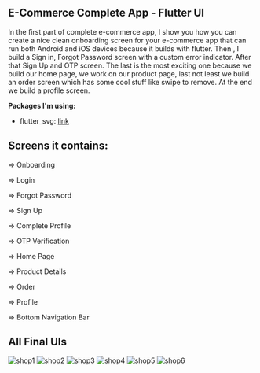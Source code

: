 ## E-Commerce Complete App - Flutter UI

In the first part of complete e-commerce app, I show you how you can create a nice clean onboarding screen for your e-commerce app that can run both Android and iOS devices because it builds with flutter. Then , I build a Sign in, Forgot Password screen with a custom error indicator. After that Sign Up and OTP screen. The last is the most exciting one  because we build our home page,  we work on our product page, last not least we build an order screen which has some cool stuff like swipe to remove. At the end we build a profile screen. 

**Packages I'm using:**

- flutter_svg: [link](https://pub.dev/packages/flutter_svg)

## Screens it contains:

=> Onboarding

=> Login

=> Forgot Password

=> Sign Up

=> Complete Profile

=> OTP Verification

=> Home Page

=> Product Details

=> Order

=> Profile 

=> Bottom Navigation Bar

## All Final UIs
![shop1](https://user-images.githubusercontent.com/36065206/147950699-5621877c-94e7-42c0-a494-bf557cdb3300.png)
![shop2](https://user-images.githubusercontent.com/36065206/147950713-83cfb97c-23cb-4758-9788-ec9a9af51288.png)
![shop3](https://user-images.githubusercontent.com/36065206/147950723-1f3b9429-51f1-4aa9-b424-6e7cd85fd95c.png)
![shop4](https://user-images.githubusercontent.com/36065206/147950733-30e363a2-e547-4fbc-8490-ee007af7017e.png)
![shop5](https://user-images.githubusercontent.com/36065206/147950749-ddf0d458-1d7c-40c3-8b1c-40a649d427dc.png)
![shop6](https://user-images.githubusercontent.com/36065206/147950763-b82ebc55-c4c9-480d-a7f0-dc795c4422a5.png)

